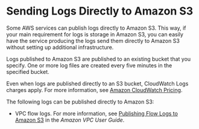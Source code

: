 # Sending Logs Directly to Amazon S3<a name="Sending-Logs-Directly-To-S3"></a>

Some AWS services can publish logs directly to Amazon S3\. This way, if your main requirement for logs is storage in Amazon S3, you can easily have the service producing the logs send them directly to Amazon S3 without setting up additional infrastructure\.

Logs published to Amazon S3 are published to an existing bucket that you specify\. One or more log files are created every five minutes in the specified bucket\.

Even when logs are published directly to an S3 bucket, CloudWatch Logs charges apply\. For more information, see [Amazon CloudWatch Pricing](https://aws.amazon.com/cloudwatch/pricing/)\.

The following logs can be published directly to Amazon S3:
+ VPC flow logs\. For more information, see [Publishing Flow Logs to Amazon S3](http://docs.aws.amazon.com/AmazonVPC/latest/UserGuide/flow-logs-s3.html) in the *Amazon VPC User Guide*\.